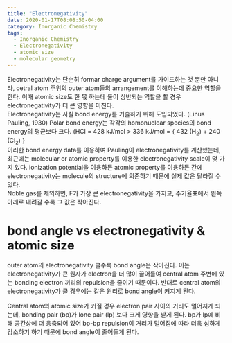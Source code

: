 ```yaml
---
title: "Electronegativity"
date: 2020-01-17T08:08:50-04:00
category: Inorganic Chemistry
tags:
  - Inorganic Chemistry
  - Electronegativity
  - atomic size
  - molecular geometry
---
```


Electronegativity는 단순히 formar charge argument를 가이드하는 것 뿐만 아니라, cetral atom 주위의 outer atom들의 arrangement를 이해하는데 중요한 역할을 한다. 
이때 atomic size도 한 몫 하는데 둘이 상반되는 역할을 할 경우 electronegativity가 더 큰 영향을 미친다.  
Electronegativity는 사실 bond energy를 기술하기 위해 도입되었다. (Linus Pauling, 1930)
Polar bond energy는 각각의 homonuclear species의 bond energy의 평균보다 크다. (HCl = 428 kJ/mol > 336 kJ/mol = { 432 (H<sub>2</sub>) + 240 (Cl<sub>2</sub>) }  
이러한 bond energy data를 이용하여 Pauling이 electronegativity를 계산했는데, 최근에는 molecular or atomic property를 이용한 electronegativity scale이 몇 가지 있다.
ionization potential을 이용하든 atomic property를 이용하든 간에 electronegativity는 molecule의 structure에 의존하기 때문에 실제 값은 달라질 수 있다.  
Noble gas를 제외하면, F가 가장 큰 electronegativity을 가지고, 주기율표에서 왼쪽 아래로 내려갈 수록 그 값은 작아진다.  

# bond angle vs electronegativity & atomic size
outer atom의 electronegativity 클수록 bond angle은 작아진다. 
이는 electronegativity가 큰 원자가 electron을 더 많이 끌어들여 central atom 주변에 있는 bonding electron 끼리의 repulsion을 줄이기 때문이다.
반대로 central atom의 electronegativity가 클 경우에는 같은 원리로 bond angle이 커지게 된다.  

Central atom의 atomic size가 커질 경우 electron pair 사이의 거리도 멀어지게 되는데, bonding pair (bp)가 lone pair (lp) 보다 크게 영향을 받게 된다.
bp가 lp에 비해 공간상에 더 응축되어 있어 bp-bp repulsion이 거리가 멀어짐에 따라 더욱 심하게 감소하기 하기 때문에 bond angle이 줄어들게 된다. 


